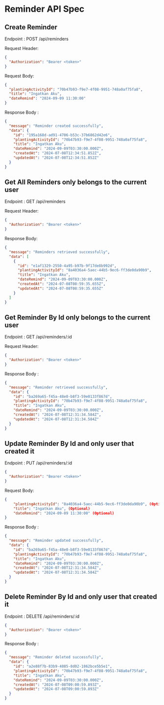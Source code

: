 # Reminder API Spec

## Create Reminder

Endpoint : POST /api/reminders

Request Header:

```json
{
  "Authorization": "Bearer <token>"
}
```

Request Body:

```json
{
  "plantingActivityId": "70b47b93-f9e7-4f08-9951-748a0af75fa8",
  "title": "Ingatkan Aku",
  "dateRemind": "2024-09-09 11:30:00"
}
```

Response Body :

```json
{
  "message": "Reminder created successfully",
  "data": {
    "id": "195a168d-ad91-4706-b53c-37b6862d42e6",
    "plantingActivityId": "70b47b93-f9e7-4f08-9951-748a0af75fa8",
    "title": "Ingatkan Aku",
    "dateRemind": "2024-09-09T03:30:00.000Z",
    "createdAt": "2024-07-08T12:34:51.852Z",
    "updatedAt": "2024-07-08T12:34:51.852Z"
  }
}
```

## Get All Reminders only belongs to the current user

Endpoint : GET /api/reminders

Request Header:

```json
{
  "Authorization": "Bearer <token>"
}
```

Response Body:

```json
{
  "message": "Reminders retrieved successfully",
  "data": [
    {
      "id": "e1af1329-2550-4a95-b97b-9f17de8b992d",
      "plantingActivityId": "8a4036a4-5aec-44b5-9ec6-ff3de0da90b9",
      "title": "Ingatkan Aku",
      "dateRemind": "2024-09-09T03:30:00.000Z",
      "createdAt": "2024-07-08T08:59:35.655Z",
      "updatedAt": "2024-07-08T08:59:35.655Z"
    }
  ]
}
```

## Get Reminder By Id only belongs to the current user

Endpoint : GET /api/reminders/:id

Request Header:

```json
{
  "Authorization": "Bearer <token>"
}
```

Response Body :

```json
{
  "message": "Reminder retrieved successfully",
  "data": {
    "id": "ba269a65-f45a-48e0-b8f3-59e0133f867d",
    "plantingActivityId": "70b47b93-f9e7-4f08-9951-748a0af75fa8",
    "title": "Ingatkan Aku",
    "dateRemind": "2024-09-09T03:30:00.000Z",
    "createdAt": "2024-07-08T12:31:34.584Z",
    "updatedAt": "2024-07-08T12:31:34.584Z"
  }
}
```

## Update Reminder By Id and only user that created it

Endpoint : PUT /api/reminders/:id

```json
{
  "Authorization": "Bearer <token>"
}
```

Request Body:

```json
{
    "plantingActivityId": "8a4036a4-5aec-44b5-9ec6-ff3de0da90b9", (Optional)
    "title": "Ingatkan Aku", (Optional)
    "dateRemind": "2024-09-09 11:30:00" (Optional)
}
```

Response Body :

```json
{
  "message": "Reminder updated successfully",
  "data": {
    "id": "ba269a65-f45a-48e0-b8f3-59e0133f867d",
    "plantingActivityId": "70b47b93-f9e7-4f08-9951-748a0af75fa8",
    "title": "Ingatkan Aku",
    "dateRemind": "2024-09-09T03:30:00.000Z",
    "createdAt": "2024-07-08T12:31:34.584Z",
    "updatedAt": "2024-07-08T12:31:34.584Z"
  }
}
```

## Delete Reminder By Id and only user that created it

Endpoint : DELETE /api/reminders/:id

```json
{
  "Authorization": "Bearer <token>"
}
```

Response Body :

```json
{
  "message": "Reminder deleted successfully",
  "data": {
    "id": "a2e88f7b-83b9-4885-8d02-1862bce5b5e1",
    "plantingActivityId": "70b47b93-f9e7-4f08-9951-748a0af75fa8",
    "title": "Ingatkan Aku",
    "dateRemind": "2024-09-09T03:30:00.000Z",
    "createdAt": "2024-07-08T09:00:59.893Z",
    "updatedAt": "2024-07-08T09:00:59.893Z"
  }
}
```
